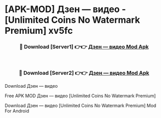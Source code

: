 # [APK-MOD] Дзен — видео - [Unlimited Coins No Watermark Premium] xv5fc



<div align="center">
<h3>🔴 Download [Server1] 👉👉 <a href="https://momento.my/?title=Дзен_—_видео">Дзен — видео Mod Apk</a></h3><br>

<h3>🔴 Download [Server2] 👉👉 <a href="https://momento.my/?title=Дзен_—_видео">Дзен — видео Mod Apk</a></h3>
</div>



Download Дзен — видео 

Free APK MOD Дзен — видео [Unlimited Coins No Watermark Premium]

Download Дзен — видео [Unlimited Coins No Watermark Premium] Mod For Android
